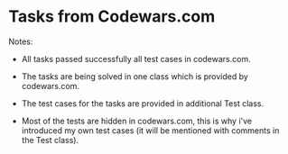 # Tasks from Codewars.com 


Notes:  

- All tasks passed successfully all test cases in codewars.com.

- The tasks are being solved in one class which is provided by codewars.com. 

- The test cases for the tasks are provided in additional Test class. 

- Most of the tests are hidden in codewars.com, this is why i've introduced my own test cases (it will be mentioned with comments in the Test class).